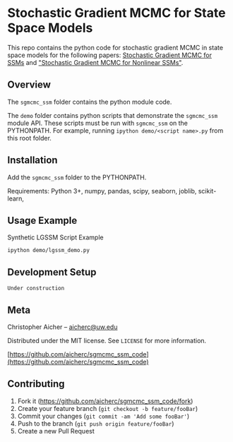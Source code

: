 # Stochastic Gradient MCMC for State Space Models

This repo contains the python code for stochastic gradient MCMC in state space models for the following papers: [Stochastic Gradient MCMC for SSMs](https://arxiv.org/abs/1810.09098) and ["Stochastic Gradient MCMC for Nonlinear SSMs"](https://arxiv.org/abs/1901.10568).


## Overview
The `sgmcmc_ssm` folder contains the python module code.

The `demo` folder contains python scripts that demonstrate the `sgmcmc_ssm` module API.
These scripts must be run with `sgmcmc_ssm` on the PYTHONPATH.
For example, running `ipython demo/<script name>.py` from this root folder.


## Installation
Add the `sgmcmc_ssm` folder to the PYTHONPATH.

Requirements:
Python 3+, numpy, pandas, scipy, seaborn, joblib, scikit-learn,


## Usage Example
Synthetic LGSSM Script Example
```
ipython demo/lgssm_demo.py
```

## Development Setup

`Under construction`

## Meta

Christopher Aicher – aicherc@uw.edu

Distributed under the MIT license. See ``LICENSE`` for more information.

[https://github.com/aicherc/sgmcmc_ssm_code](https://github.com/aicherc/sgmcmc_ssm_code)

## Contributing

1. Fork it (<https://github.com/aicherc/sgmcmc_ssm_code/fork>)
2. Create your feature branch (`git checkout -b feature/fooBar`)
3. Commit your changes (`git commit -am 'Add some fooBar'`)
4. Push to the branch (`git push origin feature/fooBar`)
5. Create a new Pull Request

